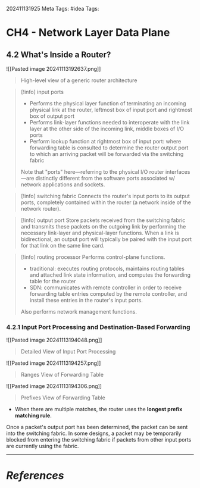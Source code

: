 202411131925
Meta Tags: #idea 
Tags:

# CH4 - Network Layer Data Plane

## 4.2 What's Inside a Router?

![[Pasted image 20241113192637.png]]
> High-level view of a generic router architecture

>[!info] input ports
>- Performs the physical layer function of terminating an incoming physical link at the router, leftmost box of input port and rightmost box of output port
>- Performs link-layer functions needed to interoperate with the link layer at the other side of the incoming link, middle boxes of I/O ports
>- Perform lookup function at rightmost box of input port: where forwarding table is consulted to determine the router output port to which an arriving packet will be forwarded via the switching fabric
>
>Note that "ports" here—referring to the physical I/O router interfaces—are distinctly different from the software ports associated w/ network applications and sockets.

>[!info] switching fabric
>Connects the router's input ports to its output ports, completely contained within the router (a network inside of the network router).

>[!info] output port
>Store packets received from the switching fabric and transmits these packets on the outgoing link by performing the necessary link-layer and physical-layer functions. When a link is bidirectional, an output port will typically be paired with the input port for that link on the same line card.

>[!info] routing processor
>Performs control-plane functions.
>
>- traditional: executes routing protocols, maintains routing tables and attached link state information, and computes the forwarding table for the router
>- SDN: communicates with remote controller in order to receive forwarding table entries computed by the remote controller, and install these entries in the router's input ports.
>  
>  Also performs network management functions.

### 4.2.1 Input Port Processing and Destination-Based Forwarding

![[Pasted image 20241113194048.png]]
> Detailed View of Input Port Processing

![[Pasted image 20241113194257.png]]
>Ranges View of Forwarding Table

![[Pasted image 20241113194306.png]]
>Prefixes View of Forwarding Table

- When there are multiple matches, the router uses the **longest prefix matching rule**.

Once a packet's output port has been determined, the packet can be sent into the switching fabric. In some designs, a packet may be temporarily blocked from entering the switching fabric if packets from other input ports are currently using the fabric.

---
# *References*